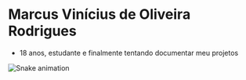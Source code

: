 # Marcus Vinícius de Oliveira Rodrigues
- 18 anos, estudante e finalmente tentando documentar meu projetos
 
![Snake animation]("https://github.com/JovemHacker/JovemHacker/blob/output/github-contribution-grid-snake.svg")
 
<!--
**JovemHacker/JovemHacker** is a ✨ _special_ ✨ repository because its `README.md` (this file) appears on your GitHub profile.

Here are some ideas to get you started:

- 🔭 I’m currently working on ...
- 🌱 I’m currently learning ...
- 👯 I’m looking to collaborate on ...
- 🤔 I’m looking for help with ...
- 💬 Ask me about ...
- 📫 How to reach me: ...
- 😄 Pronouns: ...
- ⚡ Fun fact: ...
-->
